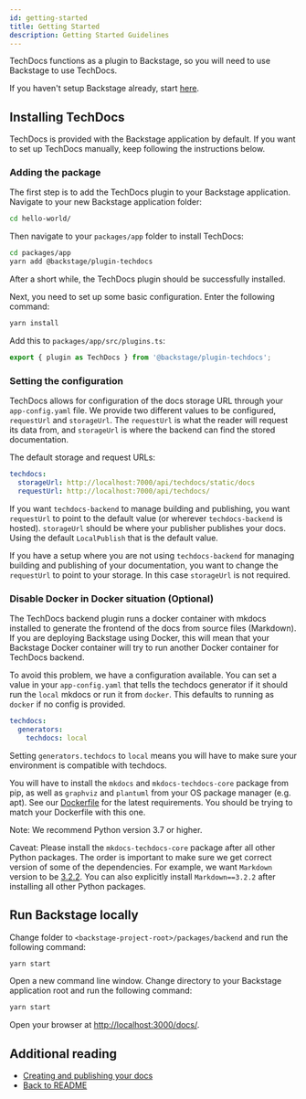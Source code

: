 ```yaml
---
id: getting-started
title: Getting Started
description: Getting Started Guidelines
---
```


TechDocs functions as a plugin to Backstage, so you will need to use Backstage
to use TechDocs.

If you haven't setup Backstage already, start
[here](../../getting-started/index.md).

## Installing TechDocs

TechDocs is provided with the Backstage application by default. If you want to
set up TechDocs manually, keep following the instructions below.

### Adding the package

The first step is to add the TechDocs plugin to your Backstage application.
Navigate to your new Backstage application folder:

```bash
cd hello-world/
```

Then navigate to your `packages/app` folder to install TechDocs:

```bash
cd packages/app
yarn add @backstage/plugin-techdocs
```

After a short while, the TechDocs plugin should be successfully installed.

Next, you need to set up some basic configuration. Enter the following command:

```bash
yarn install
```

Add this to `packages/app/src/plugins.ts`:

```typescript
export { plugin as TechDocs } from '@backstage/plugin-techdocs';
```

### Setting the configuration

TechDocs allows for configuration of the docs storage URL through your
`app-config.yaml` file. We provide two different values to be configured,
`requestUrl` and `storageUrl`. The `requestUrl` is what the reader will request
its data from, and `storageUrl` is where the backend can find the stored
documentation.

The default storage and request URLs:

```yaml
techdocs:
  storageUrl: http://localhost:7000/api/techdocs/static/docs
  requestUrl: http://localhost:7000/api/techdocs/
```

If you want `techdocs-backend` to manage building and publishing, you want
`requestUrl` to point to the default value (or wherever `techdocs-backend` is
hosted). `storageUrl` should be where your publisher publishes your docs. Using
the default `LocalPublish` that is the default value.

If you have a setup where you are not using `techdocs-backend` for managing
building and publishing of your documentation, you want to change the
`requestUrl` to point to your storage. In this case `storageUrl` is not
required.

### Disable Docker in Docker situation (Optional)

The TechDocs backend plugin runs a docker container with mkdocs installed to
generate the frontend of the docs from source files (Markdown). If you are
deploying Backstage using Docker, this will mean that your Backstage Docker
container will try to run another Docker container for TechDocs backend.

To avoid this problem, we have a configuration available. You can set a value in
your `app-config.yaml` that tells the techdocs generator if it should run the
`local` mkdocs or run it from `docker`. This defaults to running as `docker` if
no config is provided.

```yaml
techdocs:
  generators:
    techdocs: local
```

Setting `generators.techdocs` to `local` means you will have to make sure your
environment is compatible with techdocs.

You will have to install the `mkdocs` and `mkdocs-techdocs-core` package from
pip, as well as `graphviz` and `plantuml` from your OS package manager (e.g.
apt). See our
[Dockerfile](https://github.com/spotify/backstage/blob/master/packages/techdocs-container/Dockerfile)
for the latest requirements. You should be trying to match your Dockerfile with
this one.

Note: We recommend Python version 3.7 or higher.

Caveat: Please install the `mkdocs-techdocs-core` package after all other Python
packages. The order is important to make sure we get correct version of some of
the dependencies. For example, we want `Markdown` version to be
[3.2.2](https://github.com/spotify/backstage/blob/f9f70c225548017b6a14daea75b00fbd399c11eb/packages/techdocs-container/techdocs-core/requirements.txt#L11).
You can also explicitly install `Markdown==3.2.2` after installing all other
Python packages.

## Run Backstage locally

Change folder to `<backstage-project-root>/packages/backend` and run the
following command:

```bash
yarn start
```

Open a new command line window. Change directory to your Backstage application
root and run the following command:

```bash
yarn start
```

Open your browser at [http://localhost:3000/docs/](http://localhost:3000/docs/).

## Additional reading

- [Creating and publishing your docs](creating-and-publishing.md)
- [Back to README](README.md)
